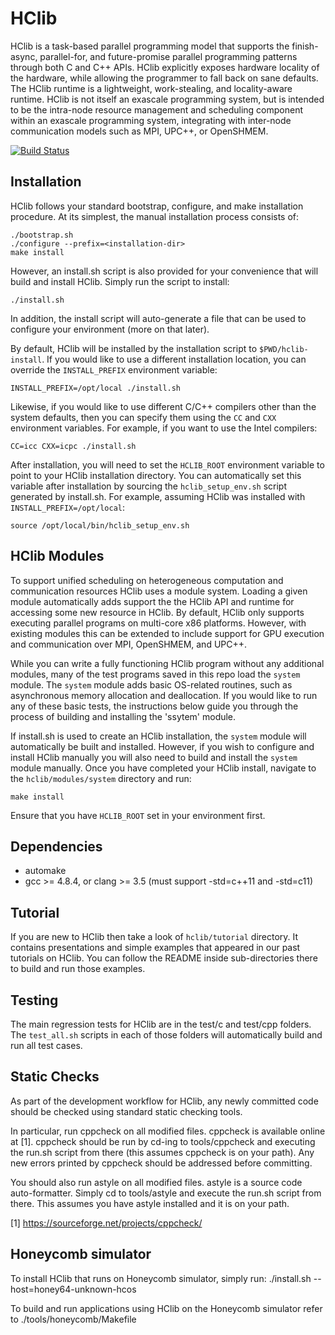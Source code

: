 HClib
=============================================

HClib is a task-based parallel programming model that supports the finish-async,
parallel-for, and future-promise parallel programming patterns through both C
and C++ APIs. HClib explicitly
exposes hardware locality of the hardware, while allowing the programmer to fall
back on sane defaults. The HClib runtime is a lightweight, work-stealing, and
locality-aware runtime. HClib is not itself an exascale programming system, but
is intended to be the intra-node resource management and scheduling component
within an exascale programming system, integrating with inter-node communication
models such as MPI, UPC++, or OpenSHMEM.

[![Build Status](https://travis-ci.org/habanero-rice/hclib.svg?branch=master)](https://travis-ci.org/habanero-rice/hclib)

Installation
---------------------------------------------

HClib follows your standard bootstrap, configure, and make installation
procedure. At its simplest, the manual installation process consists of:

    ./bootstrap.sh
    ./configure --prefix=<installation-dir>
    make install

However, an install.sh script is also provided for your convenience that will
build and install HClib. Simply run the script to install:

    ./install.sh

In addition, the install script will auto-generate a file that can be used
to configure your environment (more on that later).

By default, HClib will be installed by the installation script to
`$PWD/hclib-install`. If you would like to use
a different installation location, you can override the `INSTALL_PREFIX`
environment variable:

    INSTALL_PREFIX=/opt/local ./install.sh

Likewise, if you would like to use different C/C++ compilers other than the
system defaults, then you can specify them using the `CC` and `CXX` environment
variables. For example, if you want to use the Intel compilers:

    CC=icc CXX=icpc ./install.sh

After installation, you will need to set the `HCLIB_ROOT` environment variable
to point to your
HClib installation directory. You can automatically set this variable after
installation by sourcing the `hclib_setup_env.sh` script generated by install.sh. For example, assuming
HClib was installed with `INSTALL_PREFIX=/opt/local`:

    source /opt/local/bin/hclib_setup_env.sh

HClib Modules
---------------------------------------------

To support unified scheduling on heterogeneous computation and communication
resources HClib uses a module system. Loading a given module automatically adds
support the the HClib API and runtime for accessing some new resource
in HClib. By default, HClib only supports executing parallel
programs on multi-core x86 platforms. However, with existing modules this can be
extended to include support for GPU execution and communication over MPI,
OpenSHMEM, and UPC++.

While you can write a fully functioning HClib program without any additional
modules, many of the test programs saved in this repo load the `system` module.
The `system` module adds basic OS-related routines, such as asynchronous memory
allocation and deallocation. If you would like to run any of these basic tests,
the instructions below guide you through the process of building and installing
the 'ssytem' module.

If install.sh is used to create an HClib installation, the `system` module will
automatically be built and installed. However, if you wish to configure and
install HClib manually you will also need to build and install the `system`
module manually. Once you have completed your HClib install, navigate to the
`hclib/modules/system` directory and run:

    make install

Ensure that you have `HCLIB_ROOT` set in your environment first.

Dependencies
---------------------------------------------

* automake
* gcc >= 4.8.4, or clang >= 3.5
  (must support -std=c++11 and -std=c11)

Tutorial
---------------------------------------------

If you are new to HClib then take a look of `hclib/tutorial` directory.
It contains presentations and simple examples that appeared in our
past tutorials on HClib. You can follow the README inside sub-directories
there to build and run those examples.


Testing
---------------------------------------------

The main regression tests for HClib are in the test/c and test/cpp folders. The
`test_all.sh` scripts in each of those folders will automatically build and run
all test cases.


Static Checks
---------------------------------------------

As part of the development workflow for HClib, any newly committed code should
be checked using standard static checking tools.

In particular, run cppcheck on all modified files. cppcheck is available online
at [1]. cppcheck should be run by cd-ing to tools/cppcheck and executing the
run.sh script from there (this assumes cppcheck is on your path). Any new errors
printed by cppcheck should be addressed before committing.

You should also run astyle on all modified files. astyle is a source code
auto-formatter. Simply cd to tools/astyle and execute the run.sh script from
there. This assumes you have astyle installed and it is on your path.

[1] https://sourceforge.net/projects/cppcheck/

Honeycomb simulator
---------------------------------------------
To install HClib that runs on Honeycomb simulator, simply run:
    ./install.sh --host=honey64-unknown-hcos

To build and run applications using HClib on the Honeycomb
simulator refer to ./tools/honeycomb/Makefile

